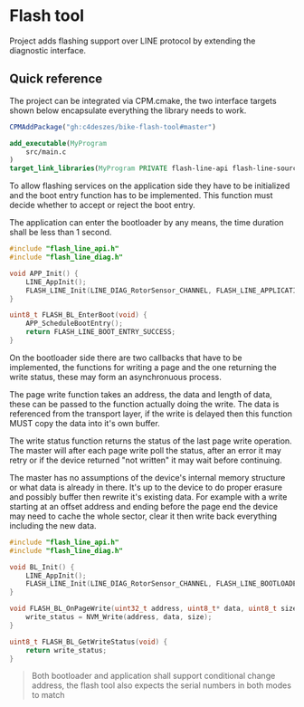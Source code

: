 # Flash tool

Project adds flashing support over LINE protocol by extending the diagnostic interface.

## Quick reference

The project can be integrated via CPM.cmake, the two interface targets shown below encapsulate
everything the library needs to work.

```cmake
CPMAddPackage("gh:c4deszes/bike-flash-tool#master")

add_executable(MyProgram
    src/main.c
)
target_link_libraries(MyProgram PRIVATE flash-line-api flash-line-sources)
```

To allow flashing services on the application side they have to be initialized and the boot entry
function has to be implemented. This function must decide whether to accept or reject the boot entry.

The application can enter the bootloader by any means, the time duration shall be less than 1 second.

```c
#include "flash_line_api.h"
#include "flash_line_diag.h"

void APP_Init() {
    LINE_AppInit();
    FLASH_LINE_Init(LINE_DIAG_RotorSensor_CHANNEL, FLASH_LINE_APPLICATION_MODE);
}

uint8_t FLASH_BL_EnterBoot(void) {
    APP_ScheduleBootEntry();
    return FLASH_LINE_BOOT_ENTRY_SUCCESS;
}
```

On the bootloader side there are two callbacks that have to be implemented, the functions for
writing a page and the one returning the write status, these may form an asynchronuous process.

The page write function takes an address, the data and length of data, these can be passed to the
function actually doing the write. The data is referenced from the transport layer, if the write
is delayed then this function MUST copy the data into it's own buffer.

The write status function returns the status of the last page write operation. The master will after
each page write poll the status, after an error it may retry or if the device returned "not written"
it may wait before continuing.

The master has no assumptions of the device's internal memory structure or what data is already in
there. It's up to the device to do proper erasure and possibly buffer then rewrite it's existing data.
For example with a write starting at an offset address and ending before the page end the device
may need to cache the whole sector, clear it then write back everything including the new data.

```c
#include "flash_line_api.h"
#include "flash_line_diag.h"

void BL_Init() {
    LINE_AppInit();
    FLASH_LINE_Init(LINE_DIAG_RotorSensor_CHANNEL, FLASH_LINE_BOOTLOADER_MODE);
}

void FLASH_BL_OnPageWrite(uint32_t address, uint8_t* data, uint8_t size) {
    write_status = NVM_Write(address, data, size);
}

uint8_t FLASH_BL_GetWriteStatus(void) {
    return write_status;
}
```

> Both bootloader and application shall support conditional change address, the flash tool also
> expects the serial numbers in both modes to match
